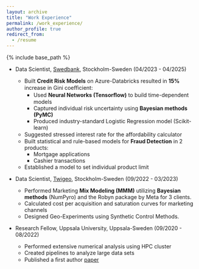 ```yaml
---
layout: archive
title: "Work Experience"
permalink: /work_experience/
author_profile: true
redirect_from:
  - /resume
---
```


{% include base_path %}

* Data Scientist, [Swedbank](https://www.swedbank.com/), Stockholm-Sweden (04/2023 - 04/2025)
  * Built **Credit Risk Models** on Azure-Databricks resulted in **15%** increase in Gini coeﬃcient:
    *  Used **Neural Networks (Tensorﬂow)** to build time-dependent models
    *  Captured individual risk uncertainty using **Bayesian methods (PyMC)**
    *  Produced industry-standard Logistic Regression model (Scikit-learn)
  * Suggested stressed interest rate for the aﬀordability calculator
  * Built statistical and rule-based models for **Fraud Detection** in 2 products:
    *  Mortgage applications
    *  Cashier transactions
  * Established a model to set individual product limit

* Data Scientist, [Twigeo](https://twigeo.com/), Stockholm-Sweden (09/2022 - 03/2023)
  * Performed Marketing **Mix Modeling (MMM)** utilizing **Bayesian methods** (NumPyro) and the Robyn package by Meta for 3 clients.
  * Calculated cost per acquisition and saturation curves for marketing channels
  * Designed Geo-Experiments using Synthetic Control Methods.

* Research Fellow, Uppsala University, Uppsala-Sweden (09/2020 - 08/2022)
  * Performed extensive numerical analysis using HPC cluster
  * Created pipelines to analyze large data sets
  * Published a ﬁrst author [paper](https://journals.aps.org/prb/abstract/10.1103/PhysRevB.106.125155) 
